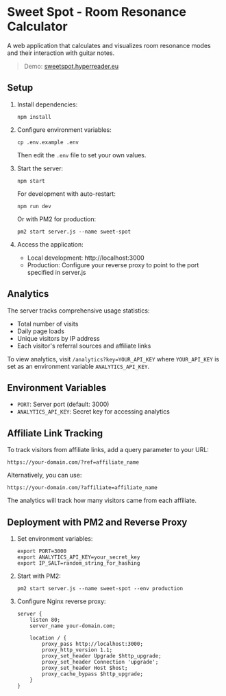 # Sweet Spot - Room Resonance Calculator

A web application that calculates and visualizes room resonance modes and their interaction with guitar notes.

> Demo: [sweetspot.hyperreader.eu](https://sweetspot.hyperreader.eu/)

## Setup

1. Install dependencies:
   ```
   npm install
   ```

2. Configure environment variables:
   ```
   cp .env.example .env
   ```
   Then edit the `.env` file to set your own values.

3. Start the server:
   ```
   npm start
   ```
   
   For development with auto-restart:
   ```
   npm run dev
   ```

   Or with PM2 for production:
   ```
   pm2 start server.js --name sweet-spot
   ```

3. Access the application:
   - Local development: http://localhost:3000
   - Production: Configure your reverse proxy to point to the port specified in server.js

## Analytics

The server tracks comprehensive usage statistics:
- Total number of visits
- Daily page loads
- Unique visitors by IP address
- Each visitor's referral sources and affiliate links

To view analytics, visit `/analytics?key=YOUR_API_KEY` where `YOUR_API_KEY` is set as an environment variable `ANALYTICS_API_KEY`.

## Environment Variables

- `PORT`: Server port (default: 3000)
- `ANALYTICS_API_KEY`: Secret key for accessing analytics

## Affiliate Link Tracking

To track visitors from affiliate links, add a query parameter to your URL:

```
https://your-domain.com/?ref=affiliate_name
```

Alternatively, you can use:

```
https://your-domain.com/?affiliate=affiliate_name
```

The analytics will track how many visitors came from each affiliate.

## Deployment with PM2 and Reverse Proxy

1. Set environment variables:
   ```
   export PORT=3000
   export ANALYTICS_API_KEY=your_secret_key
   export IP_SALT=random_string_for_hashing
   ```

2. Start with PM2:
   ```
   pm2 start server.js --name sweet-spot --env production
   ```

3. Configure Nginx reverse proxy:
   ```nginx
   server {
       listen 80;
       server_name your-domain.com;

       location / {
           proxy_pass http://localhost:3000;
           proxy_http_version 1.1;
           proxy_set_header Upgrade $http_upgrade;
           proxy_set_header Connection 'upgrade';
           proxy_set_header Host $host;
           proxy_cache_bypass $http_upgrade;
       }
   }
   ```
